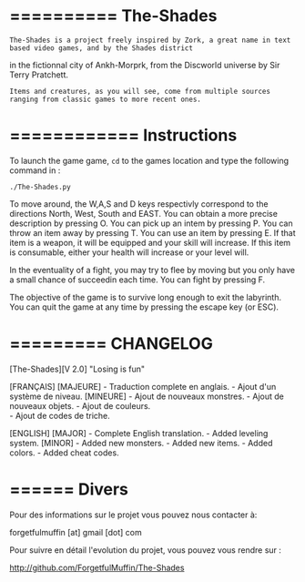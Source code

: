 ==========
The-Shades
==========

    The-Shades is a project freely inspired by Zork, a great name in text based video games, and by the Shades district 
in the fictionnal city of Ankh-Morprk, from the Discworld universe by Sir Terry Pratchett.

    Items and creatures, as you will see, come from multiple sources ranging from classic games to more recent ones.

============
Instructions
============

To launch the game game, `cd` to the games location and type the following command in :

`./The-Shades.py`

To move around, the W,A,S and D keys respectivly correspond to the directions North, West, South and EAST.
You can obtain a more precise description by pressing O.
You can pick up an intem by pressing P.
You can throw an item away by pressing T.
You can use an item by pressing E.
    If that item is a weapon, it will be equipped and your skill will increase.
    If this item is consumable, either your health will increase or your level will.

In the eventuality of a fight, you may try to flee by moving 
but you only have a small chance of succeedin each time.
You can fight by pressing F.

The objective of the game is to survive long enough to exit the labyrinth.
You can quit the game at any time by pressing the escape key (or ESC).

=========
CHANGELOG
=========

[The-Shades][V 2.0] "Losing is fun"

  [FRANÇAIS]
    [MAJEURE]
    - Traduction complete en anglais.
    - Ajout d'un système de niveau.
    [MINEURE]
    - Ajout de nouveaux monstres.
    - Ajout de nouveaux objets.
    - Ajout de couleurs.  
    - Ajout de codes de triche.

  [ENGLISH]
    [MAJOR]
    - Complete English translation.
    - Added leveling system.
    [MINOR]
    - Added new monsters.
    - Added new items.
    - Added colors.
    - Added cheat codes.

======
Divers
======

Pour des informations sur le projet vous pouvez nous contacter à:

forgetfulmuffin [at] gmail [dot] com


Pour suivre en détail l'evolution du projet, vous pouvez vous rendre sur :

http://github.com/ForgetfulMuffin/The-Shades
